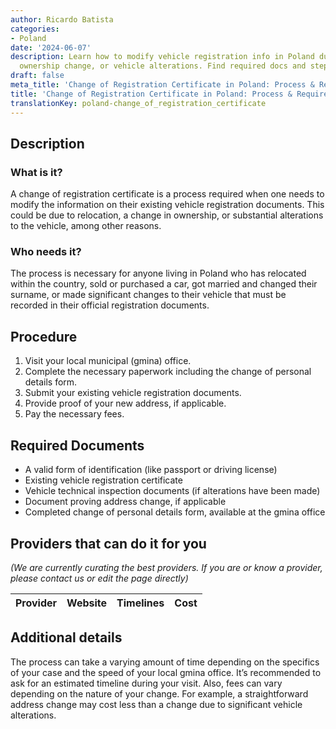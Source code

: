 ```yaml
---
author: Ricardo Batista
categories:
- Poland
date: '2024-06-07'
description: Learn how to modify vehicle registration info in Poland due to relocation,
  ownership change, or vehicle alterations. Find required docs and steps here.
draft: false
meta_title: 'Change of Registration Certificate in Poland: Process & Requirements'
title: 'Change of Registration Certificate in Poland: Process & Requirements'
translationKey: poland-change_of_registration_certificate
---
```



## Description
### What is it?
A change of registration certificate is a process required when one needs to modify the information on their existing vehicle registration documents. This could be due to relocation, a change in ownership, or substantial alterations to the vehicle, among other reasons.

### Who needs it?
The process is necessary for anyone living in Poland who has relocated within the country, sold or purchased a car, got married and changed their surname, or made significant changes to their vehicle that must be recorded in their official registration documents.

## Procedure
1. Visit your local municipal (gmina) office. 
2. Complete the necessary paperwork including the change of personal details form. 
3. Submit your existing vehicle registration documents. 
4. Provide proof of your new address, if applicable. 
5. Pay the necessary fees.

## Required Documents
- A valid form of identification (like passport or driving license)
- Existing vehicle registration certificate
- Vehicle technical inspection documents (if alterations have been made)
- Document proving address change, if applicable
- Completed change of personal details form, available at the gmina office

## Providers that can do it for you

_(We are currently curating the best providers. If you are or know a provider, please contact us or edit the page directly)_

| Provider        |     Website     |     Timelines    |       Cost      |
| --------------- | --------------- |  :-------------: | :-------------: |

## Additional details
The process can take a varying amount of time depending on the specifics of your case and the speed of your local gmina office. It’s recommended to ask for an estimated timeline during your visit. Also, fees can vary depending on the nature of your change. For example, a straightforward address change may cost less than a change due to significant vehicle alterations.